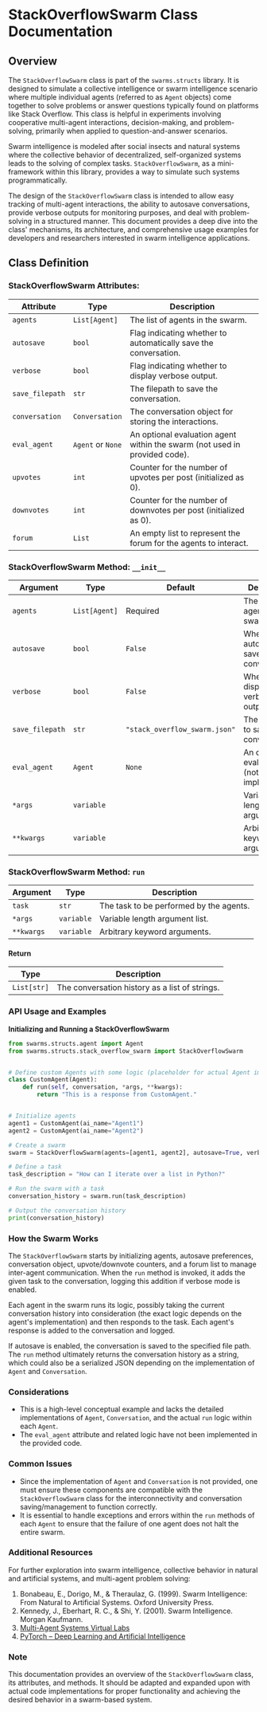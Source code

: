 # StackOverflowSwarm Class Documentation

## Overview

The `StackOverflowSwarm` class is part of the `swarms.structs` library. It is designed to simulate a collective intelligence or swarm intelligence scenario where multiple individual agents (referred to as `Agent` objects) come together to solve problems or answer questions typically found on platforms like Stack Overflow. This class is helpful in experiments involving cooperative multi-agent interactions, decision-making, and problem-solving, primarily when applied to question-and-answer scenarios.

Swarm intelligence is modeled after social insects and natural systems where the collective behavior of decentralized, self-organized systems leads to the solving of complex tasks. `StackOverflowSwarm`, as a mini-framework within this library, provides a way to simulate such systems programmatically.

The design of the `StackOverflowSwarm` class is intended to allow easy tracking of multi-agent interactions, the ability to autosave conversations, provide verbose outputs for monitoring purposes, and deal with problem-solving in a structured manner. This document provides a deep dive into the class' mechanisms, its architecture, and comprehensive usage examples for developers and researchers interested in swarm intelligence applications.

## Class Definition

### StackOverflowSwarm Attributes:

| Attribute       | Type                | Description                                                                 |
|-----------------|---------------------|-----------------------------------------------------------------------------|
| `agents`        | `List[Agent]`       | The list of agents in the swarm.                                            |
| `autosave`      | `bool`              | Flag indicating whether to automatically save the conversation.              |
| `verbose`       | `bool`              | Flag indicating whether to display verbose output.                          |
| `save_filepath` | `str`               | The filepath to save the conversation.                                      |
| `conversation`  | `Conversation`      | The conversation object for storing the interactions.                       |
| `eval_agent`    | `Agent` or `None`   | An optional evaluation agent within the swarm (not used in provided code).  |
| `upvotes`       | `int`               | Counter for the number of upvotes per post (initialized as 0).              |
| `downvotes`     | `int`               | Counter for the number of downvotes per post (initialized as 0).            |
| `forum`         | `List`              | An empty list to represent the forum for the agents to interact.            |

### StackOverflowSwarm Method: `__init__`

| Argument         | Type          | Default                          | Description                                       |
|------------------|---------------|----------------------------------|---------------------------------------------------|
| `agents`         | `List[Agent]` | Required                         | The list of agents in the swarm.                  |
| `autosave`       | `bool`        | `False`                          | Whether to automatically save the conversation.   |
| `verbose`        | `bool`        | `False`                          | Whether to display verbose output.                |
| `save_filepath`  | `str`         | `"stack_overflow_swarm.json"`    | The filepath to save the conversation.            |
| `eval_agent`     | `Agent`       | `None`                           | An optional eval agent (not entirely implemented).|
| `*args`          | `variable`    |                                  | Variable length argument list.                    |
| `**kwargs`       | `variable`    |                                  | Arbitrary keyword arguments.                      |

### StackOverflowSwarm Method: `run`

| Argument  | Type     | Description                                                            |
|-----------|----------|------------------------------------------------------------------------|
| `task`    | `str`    | The task to be performed by the agents.                                |
| `*args`   | `variable`| Variable length argument list.                                        |
| `**kwargs`| `variable`| Arbitrary keyword arguments.                                          |

#### Return

| Type         | Description                                 |
|--------------|---------------------------------------------|
| `List[str]`  | The conversation history as a list of strings.|

### API Usage and Examples

**Initializing and Running a StackOverflowSwarm**

```python
from swarms.structs.agent import Agent
from swarms.structs.stack_overflow_swarm import StackOverflowSwarm


# Define custom Agents with some logic (placeholder for actual Agent implementation)
class CustomAgent(Agent):
    def run(self, conversation, *args, **kwargs):
        return "This is a response from CustomAgent."


# Initialize agents
agent1 = CustomAgent(ai_name="Agent1")
agent2 = CustomAgent(ai_name="Agent2")

# Create a swarm
swarm = StackOverflowSwarm(agents=[agent1, agent2], autosave=True, verbose=True)

# Define a task
task_description = "How can I iterate over a list in Python?"

# Run the swarm with a task
conversation_history = swarm.run(task_description)

# Output the conversation history
print(conversation_history)
```

### How the Swarm Works

The `StackOverflowSwarm` starts by initializing agents, autosave preferences, conversation object, upvote/downvote counters, and a forum list to manage inter-agent communication. When the `run` method is invoked, it adds the given task to the conversation, logging this addition if verbose mode is enabled.

Each agent in the swarm runs its logic, possibly taking the current conversation history into consideration (the exact logic depends on the agent's implementation) and then responds to the task. Each agent's response is added to the conversation and logged.

If autosave is enabled, the conversation is saved to the specified file path. The `run` method ultimately returns the conversation history as a string, which could also be a serialized JSON depending on the implementation of `Agent` and `Conversation`.

### Considerations

- This is a high-level conceptual example and lacks the detailed implementations of `Agent`, `Conversation`, and the actual `run` logic within each `Agent`.
- The `eval_agent` attribute and related logic have not been implemented in the provided code.

### Common Issues

- Since the implementation of `Agent` and `Conversation` is not provided, one must ensure these components are compatible with the `StackOverflowSwarm` class for the interconnectivity and conversation saving/management to function correctly.
- It is essential to handle exceptions and errors within the `run` methods of each `Agent` to ensure that the failure of one agent does not halt the entire swarm.

### Additional Resources

For further exploration into swarm intelligence, collective behavior in natural and artificial systems, and multi-agent problem solving:

1. Bonabeau, E., Dorigo, M., & Theraulaz, G. (1999). Swarm Intelligence: From Natural to Artificial Systems. Oxford University Press.
2. Kennedy, J., Eberhart, R. C., & Shi, Y. (2001). Swarm Intelligence. Morgan Kaufmann.
3. [Multi-Agent Systems Virtual Labs](http://multiagent.fr)
4. [PyTorch – Deep Learning and Artificial Intelligence](https://pytorch.org)

### Note

This documentation provides an overview of the `StackOverflowSwarm` class, its attributes, and methods. It should be adapted and expanded upon with actual code implementations for proper functionality and achieving the desired behavior in a swarm-based system.
